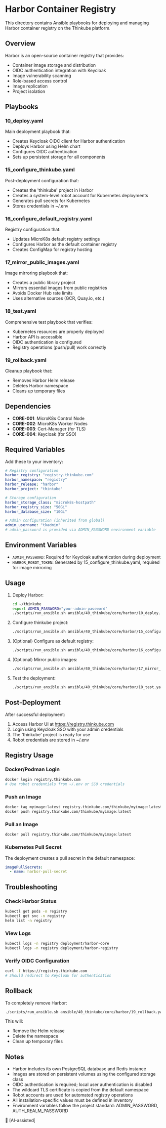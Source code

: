 # Harbor Container Registry

This directory contains Ansible playbooks for deploying and managing Harbor container registry on the Thinkube platform.

## Overview

Harbor is an open-source container registry that provides:
- Container image storage and distribution
- OIDC authentication integration with Keycloak
- Image vulnerability scanning
- Role-based access control
- Image replication
- Project isolation

## Playbooks

### 10_deploy.yaml
Main deployment playbook that:
- Creates Keycloak OIDC client for Harbor authentication
- Deploys Harbor using Helm chart
- Configures OIDC authentication
- Sets up persistent storage for all components

### 15_configure_thinkube.yaml
Post-deployment configuration that:
- Creates the 'thinkube' project in Harbor
- Creates a system-level robot account for Kubernetes deployments
- Generates pull secrets for Kubernetes
- Stores credentials in ~/.env

### 16_configure_default_registry.yaml
Registry configuration that:
- Updates MicroK8s default registry settings
- Configures Harbor as the default container registry
- Creates ConfigMap for registry hosting

### 17_mirror_public_images.yaml
Image mirroring playbook that:
- Creates a public library project
- Mirrors essential images from public registries
- Avoids Docker Hub rate limits
- Uses alternative sources (GCR, Quay.io, etc.)

### 18_test.yaml
Comprehensive test playbook that verifies:
- Kubernetes resources are properly deployed
- Harbor API is accessible
- OIDC authentication is configured
- Registry operations (push/pull) work correctly

### 19_rollback.yaml
Cleanup playbook that:
- Removes Harbor Helm release
- Deletes Harbor namespace
- Cleans up temporary files

## Dependencies

- **CORE-001**: MicroK8s Control Node
- **CORE-002**: MicroK8s Worker Nodes  
- **CORE-003**: Cert-Manager (for TLS)
- **CORE-004**: Keycloak (for SSO)

## Required Variables

Add these to your inventory:

```yaml
# Registry configuration
harbor_registry: "registry.thinkube.com"
harbor_namespace: "registry"
harbor_release: "harbor"
harbor_project: "thinkube"

# Storage configuration
harbor_storage_class: "microk8s-hostpath"
harbor_registry_size: "50Gi"
harbor_database_size: "10Gi"

# Admin configuration (inherited from global)
admin_username: "tkadmin"
# admin_password is provided via ADMIN_PASSWORD environment variable
```

## Environment Variables

- `ADMIN_PASSWORD`: Required for Keycloak authentication during deployment
- `HARBOR_ROBOT_TOKEN`: Generated by 15_configure_thinkube.yaml, required for image mirroring

## Usage

1. Deploy Harbor:
   ```bash
   cd ~/thinkube
   export ADMIN_PASSWORD="your-admin-password"
   ./scripts/run_ansible.sh ansible/40_thinkube/core/harbor/10_deploy.yaml
   ```

2. Configure thinkube project:
   ```bash
   ./scripts/run_ansible.sh ansible/40_thinkube/core/harbor/15_configure_thinkube.yaml
   ```

3. (Optional) Configure as default registry:
   ```bash
   ./scripts/run_ansible.sh ansible/40_thinkube/core/harbor/16_configure_default_registry.yaml
   ```

4. (Optional) Mirror public images:
   ```bash
   ./scripts/run_ansible.sh ansible/40_thinkube/core/harbor/17_mirror_public_images.yaml
   ```

5. Test the deployment:
   ```bash
   ./scripts/run_ansible.sh ansible/40_thinkube/core/harbor/18_test.yaml
   ```

## Post-Deployment

After successful deployment:

1. Access Harbor UI at https://registry.thinkube.com
2. Login using Keycloak SSO with your admin credentials
3. The 'thinkube' project is ready for use
4. Robot credentials are stored in ~/.env

## Registry Usage

### Docker/Podman Login
```bash
docker login registry.thinkube.com
# Use robot credentials from ~/.env or SSO credentials
```

### Push an Image
```bash
docker tag myimage:latest registry.thinkube.com/thinkube/myimage:latest
docker push registry.thinkube.com/thinkube/myimage:latest
```

### Pull an Image
```bash
docker pull registry.thinkube.com/thinkube/myimage:latest
```

### Kubernetes Pull Secret
The deployment creates a pull secret in the default namespace:
```yaml
imagePullSecrets:
  - name: harbor-pull-secret
```

## Troubleshooting

### Check Harbor Status
```bash
kubectl get pods -n registry
kubectl get svc -n registry
helm list -n registry
```

### View Logs
```bash
kubectl logs -n registry deployment/harbor-core
kubectl logs -n registry deployment/harbor-registry
```

### Verify OIDC Configuration
```bash
curl -I https://registry.thinkube.com
# Should redirect to Keycloak for authentication
```

## Rollback

To completely remove Harbor:
```bash
./scripts/run_ansible.sh ansible/40_thinkube/core/harbor/19_rollback.yaml
```

This will:
- Remove the Helm release
- Delete the namespace
- Clean up temporary files

## Notes

- Harbor includes its own PostgreSQL database and Redis instance
- Images are stored on persistent volumes using the configured storage class
- OIDC authentication is required; local user authentication is disabled
- The wildcard TLS certificate is copied from the default namespace
- Robot accounts are used for automated registry operations
- All installation-specific values must be defined in inventory
- Environment variables follow the project standard: ADMIN_PASSWORD, AUTH_REALM_PASSWORD

🤖 [AI-assisted]
